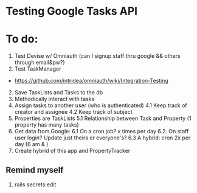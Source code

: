 # Testing Google Tasks API

# To do:
1. Test Devise w/ Omniauth (can I signup staff thru google && others through email&pw?)
1. Test TaskManager
  - https://github.com/intridea/omniauth/wiki/Integration-Testing
2. Save TaskLists and Tasks to the db
3. Methodically interact with tasks
4. Assign tasks to another user (who is authenticated)
4.1 Keep track of creator and assignee
4.2 Keep track of subject
5. Properties are TaskLists
5.1 Relationship between Task and Property (1 property has many tasks)
6. Get data from Google:
6.1 On a cron job? x times per day
6.2. On staff user login? Update just theirs or everyone's?
6.3 A hybrid: cron 2x per day (6 am & )
7. Create hybrid of this app and PropertyTracker

## Remind myself
1. rails secrets:edit
